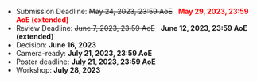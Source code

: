 - Submission Deadline: <s>May 24, 2023, 23:59 AoE</s> &nbsp; <strong style="color: red;">May 29, 2023, 23:59 AoE (extended)</strong>
- Review Deadline: <s>June 7, 2023, 23:59 AoE</s> &nbsp; **June 12, 2023, 23:59 AoE (extended)**
- Decision: **June 16, 2023**
- Camera-ready: **July 21, 2023, 23:59 AoE**
- Poster deadline: **July 21, 2023, 23:59 AoE**
- Workshop: **July 28, 2023**